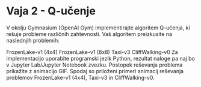 # Vaja 2 - Q-učenje

V okolju Gymnasium (OpenAI Gym) implementirajte algoritem Q-učenja, ki rešuje probleme različnih zahtevnosti. Vaš algoritem preizkusite na naslednjih problemih:

FrozenLake-v1 (4x4)
FrozenLake-v1 (8x8)
Taxi-v3
CliffWalking-v0
Za implementacijo uporabite programski jezik Python, rezultat naloge pa naj bo v Jupyter Lab/Jupyter Notebook zvezku. Postopek reševanja problema prikažite z animacijo GIF. Spodaj so priloženi primeri animacij reševanja problemov FrozenLake-v1 (4x4), Taxi-v3 in CliffWalking-v0.